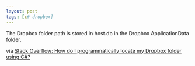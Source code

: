 ```yaml
---
layout: post
tags: [c# dropbox]
---
```

The Dropbox folder path is stored in host.db in the Dropbox ApplicationData folder.

<script src="https://gist.github.com/idiotandrobot/67a630abfef6097fe93d"></script>

via [Stack Overflow: How do I programmatically locate my Dropbox folder using C#?](http://stackoverflow.com/questions/9660280/)
